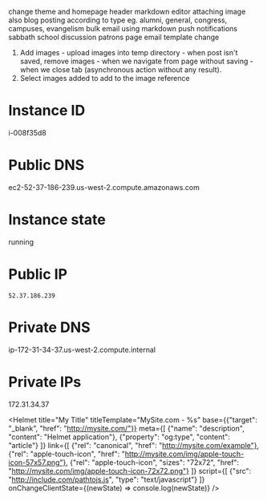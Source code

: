 change theme and homepage header
markdown editor attaching image also
blog posting according to type eg. alumni, general, congress, campuses, evangelism
bulk email using markdown
push notifications
sabbath school discussion
patrons page
email template change

1. Add images - upload images into temp directory - when post isn't saved, remove images - when we navigate from page without saving - when we close tab (asynchronous action without any result).
2. Select images added to add to the image reference 

# Instance ID
i-008f35d8
# Public DNS
ec2-52-37-186-239.us-west-2.compute.amazonaws.com
# Instance state
running
# Public IP
	52.37.186.239
# Private DNS
ip-172-31-34-37.us-west-2.compute.internal
# Private IPs
172.31.34.37

<Helmet
    title="My Title"
    titleTemplate="MySite.com - %s"
    base={{"target": "_blank", "href": "http://mysite.com/"}}
    meta={[
        {"name": "description", "content": "Helmet application"},
        {"property": "og:type", "content": "article"}
    ]}
    link={[
        {"rel": "canonical", "href": "http://mysite.com/example"},
        {"rel": "apple-touch-icon", "href": "http://mysite.com/img/apple-touch-icon-57x57.png"},
        {"rel": "apple-touch-icon", "sizes": "72x72", "href": "http://mysite.com/img/apple-touch-icon-72x72.png"}
    ]}
    script={[
      {"src": "http://include.com/pathtojs.js", "type": "text/javascript"}
    ]}
    onChangeClientState={(newState) => console.log(newState)}
/>